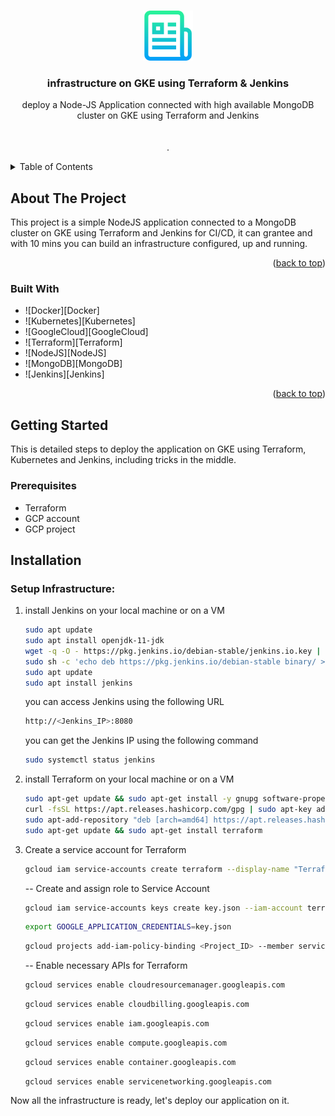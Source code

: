 <a name="readme-top"></a>






<!-- PROJECT LOGO -->
<br />
<div align="center">
  <a href="https://github.com/ahmedalaa14/complete_automated_infrastructure.git">
    <img src="images/logo.png" alt="Logo" width="80" height="80">
  </a>

<h3 align="center">infrastructure on GKE using Terraform & Jenkins</h3>

  <p align="center">
    deploy a Node-JS Application connected with high available MongoDB cluster on GKE using Terraform and Jenkins
    <br />
    <br />
    <br />
    .
  </p>
</div>



<!-- TABLE OF CONTENTS -->
<details>
  <summary>Table of Contents</summary>
  <ol>
    <li>
      <a href="#about-the-project">About The Project</a>
      <ul>
        <li><a href="#built-with">Built With</a></li>
      </ul>
    </li>
    <li>
      <a href="#getting-started">Getting Started</a>
      <ul>
        <li><a href="#prerequisites">Prerequisites</a></li>
        </ul>
    <li><a href="#installation">Installation</a>
        <ul>
            <li><a href="#setup-infrastructure">Setup Infrastructure</a></li>
            <li><a href="#deploy-application">Deploy Application</a></li>
          </ul>          
    

  </ol>
</details>



<!-- ABOUT THE PROJECT -->
## About The Project



This project is a simple NodeJS application connected to a MongoDB cluster on GKE using Terraform and Jenkins for CI/CD, it can grantee and with 10 mins you can build an infrastructure configured, up and running.

<p align="right">(<a href="#readme-top">back to top</a>)</p>



### Built With

* ![Docker][Docker]
* ![Kubernetes][Kubernetes]
* ![GoogleCloud][GoogleCloud]
* ![Terraform][Terraform]
* ![NodeJS][NodeJS]
* ![MongoDB][MongoDB]
* ![Jenkins][Jenkins]


<p align="right">(<a href="#readme-top">back to top</a>)</p>

<!-- GETTING STARTED -->
## Getting Started

This is detailed steps to deploy the application on GKE using Terraform, Kubernetes and Jenkins, including tricks in the middle.

### Prerequisites

* Terraform
* GCP account
* GCP project


## Installation

### Setup Infrastructure:

1. install Jenkins on your local machine or on a VM
   ```sh
   sudo apt update
   sudo apt install openjdk-11-jdk
   wget -q -O - https://pkg.jenkins.io/debian-stable/jenkins.io.key | sudo apt-key add -
   sudo sh -c 'echo deb https://pkg.jenkins.io/debian-stable binary/ > /etc/apt/sources.list.d/jenkins.list'
   sudo apt update
   sudo apt install jenkins
   ```
   you can access Jenkins using the following URL
   ```sh
   http://<Jenkins_IP>:8080
   ```
   you can get the Jenkins IP using the following command
   ```sh
   sudo systemctl status jenkins
   ```

2. install Terraform on your local machine or on a VM
   ```sh
   sudo apt-get update && sudo apt-get install -y gnupg software-properties-common curl
   curl -fsSL https://apt.releases.hashicorp.com/gpg | sudo apt-key add -
   sudo apt-add-repository "deb [arch=amd64] https://apt.releases.hashicorp.com $(lsb_release -cs) main"
   sudo apt-get update && sudo apt-get install terraform
   ```
3. Create a service account for Terraform
   ```sh
   gcloud iam service-accounts create terraform --display-name "Terraform admin account"
   ```

   -- Create and assign role to Service Account

   ```sh
   gcloud iam service-accounts keys create key.json --iam-account terraform@<Project_ID>.iam.gserviceaccount.com
   ```
   ```sh
   export GOOGLE_APPLICATION_CREDENTIALS=key.json
   ```
   ```sh
   gcloud projects add-iam-policy-binding <Project_ID> --member serviceAccount:terraform@<Project_ID>.iam.gserviceaccount.com --role roles/owner
   ```

   -- Enable necessary APIs for Terraform


   ```sh
   gcloud services enable cloudresourcemanager.googleapis.com
   ```
   ```sh
   gcloud services enable cloudbilling.googleapis.com
   ```
   ```sh
   gcloud services enable iam.googleapis.com
   ```
   ```sh
   gcloud services enable compute.googleapis.com
   ```
   ```sh
   gcloud services enable container.googleapis.com
   ```
   ```sh
   gcloud services enable servicenetworking.googleapis.com
   ```
      



Now all the infrastructure is ready, let's deploy our application on it.